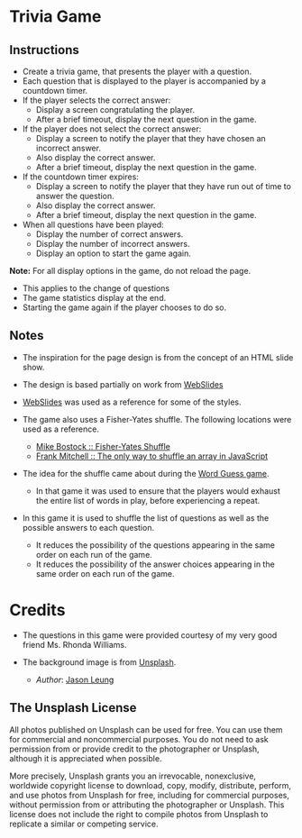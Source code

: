 # Trivia Game

## Instructions

* Create a trivia game, that presents the player with a question.
* Each question that is displayed to the player is accompanied by a countdown timer.
* If the player selects the correct answer:
    - Display a screen congratulating the player.
    - After a brief timeout, display the next question in the game.
* If the player does not select the correct answer:
    - Display a screen to notify the player that they have chosen an incorrect answer.
    - Also display the correct answer.
    - After a brief timeout, display the next question in the game.
* If the countdown timer expires:
    - Display a screen to notify the player that they have run out of time to answer the question.
    - Also display the correct answer.
    - After a brief timeout, display the next question in the game.
* When all questions have been played:
    - Display the number of correct answers.
    - Display the number of incorrect answers.
    - Display an option to start the game again.

**Note:** For all display options in the game, do not reload the page.
- This applies to the change of questions
- The game statistics display at the end.
- Starting the game again if the player chooses to do so.

## Notes

* The inspiration for the page design is from the concept of an HTML slide show.
* The design is based partially on work from [WebSlides](https://webslides.tv/ "WebSlides")
* [WebSlides](https://webslides.tv/ "WebSlides") was used as a reference for some of the styles.

* The game also uses a Fisher-Yates shuffle. The following locations were used as a reference.
    - [Mike Bostock :: Fisher-Yates Shuffle](https://bost.ocks.org/mike/shuffle/)
    - [Frank Mitchell :: The only way to shuffle an array in JavaScript](https://www.frankmitchell.org/2015/01/fisher-yates/)

* The idea for the shuffle came about during the [Word Guess game](https://github.com/richardcyrus/word-guess-game). 
    - In that game it was used to ensure that the players would exhaust the entire list of words in play, before experiencing a repeat.
* In this game it is used to shuffle the list of questions as well as the possible answers to each question.
    - It reduces the possibility of the questions appearing in the same order on each run of the game.
    - It reduces the possibility of the answer choices appearing in the same order on each run of the game.

# Credits

- The questions in this game were provided courtesy of my very good friend Ms. Rhonda Williams.

- The background image is from [Unsplash](https://unsplash.com "Unsplash").
    - _Author_: [Jason Leung](https://unsplash.com/@ninjason)

## The Unsplash License

All photos published on Unsplash can be used for free. You can use them for commercial and noncommercial purposes. You do not need to ask permission from or provide credit to the photographer or Unsplash, although it is appreciated when possible.

More precisely, Unsplash grants you an irrevocable, nonexclusive, worldwide copyright license to download, copy, modify, distribute, perform, and use photos from Unsplash for free, including for commercial purposes, without permission from or attributing the photographer or Unsplash. This license does not include the right to compile photos from Unsplash to replicate a similar or competing service.
